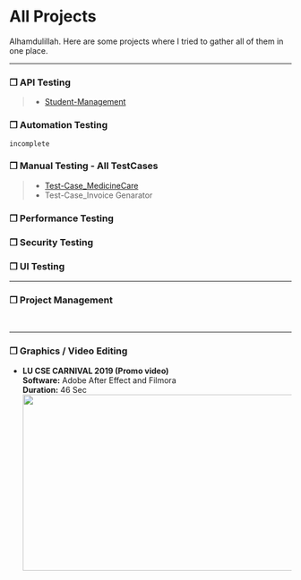 # All Projects
<p> Alhamdulillah. Here are some projects where I tried to gather all of them in one place. </p>

---




### ❒ API Testing
> - [Student-Management](https://github.com/tmb1n/Student-Management_API-Testing-Project/blob/main/README.md#api_testing-project)




### ❒ Automation Testing
   `incomplete` 
   


### ❒ Manual Testing - All TestCases
> - [Test-Case_MedicineCare](https://github.com/tmb1n/ManualTesting_TestCases-01#manual-testing---testcases_01)
> - Test-Case_Invoice Genarator





### ❒ Performance Testing




### ❒ Security Testing



### ❒ UI Testing



---
### ❒ Project Management

<br>

---
### ❒ Graphics / Video Editing
* **LU CSE CARNIVAL 2019 (Promo video)** \
**Software:** Adobe After Effect and Filmora\
**Duration:** 46 Sec \
[<img src="https://img.youtube.com/vi/u75XW6RlSJU/hqdefault.jpg" width="560" height="315"/>](https://www.youtube.com/embed/u75XW6RlSJU)

